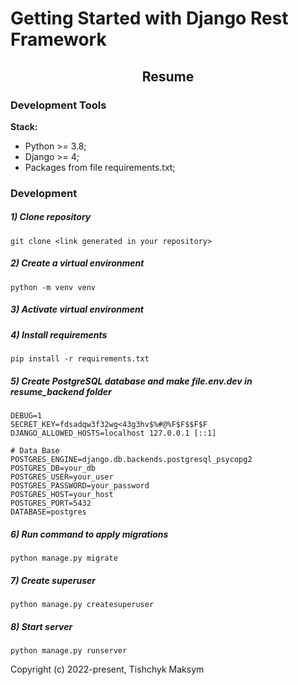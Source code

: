 # Getting Started with Django Rest Framework

<h2 align="center">Resume</h2>

### Development Tools

**Stack:**
- Python >= 3.8;
- Django >= 4;
- Packages from file requirements.txt;

### Development

##### 1) Clone repository

    git clone <link generated in your repository>

##### 2) Create a virtual environment

    python -m venv venv
    
##### 3) Activate virtual environment

##### 4) Install requirements

    pip install -r requirements.txt
    
##### 5) Create PostgreSQL database and make file.env.dev in resume_backend folder

    DEBUG=1
    SECRET_KEY=fdsadqw3f32wg<43g3hv$%#@%F$F$$F$F
    DJANGO_ALLOWED_HOSTS=localhost 127.0.0.1 [::1]

    # Data Base
    POSTGRES_ENGINE=django.db.backends.postgresql_psycopg2
    POSTGRES_DB=your_db
    POSTGRES_USER=your_user
    POSTGRES_PASSWORD=your_password
    POSTGRES_HOST=your_host
    POSTGRES_PORT=5432
    DATABASE=postgres

##### 6) Run command to apply migrations

    python manage.py migrate
    
##### 7) Create superuser

    python manage.py createsuperuser
    
##### 8) Start server

    python manage.py runserver


Copyright (c) 2022-present, Tishchyk Maksym



